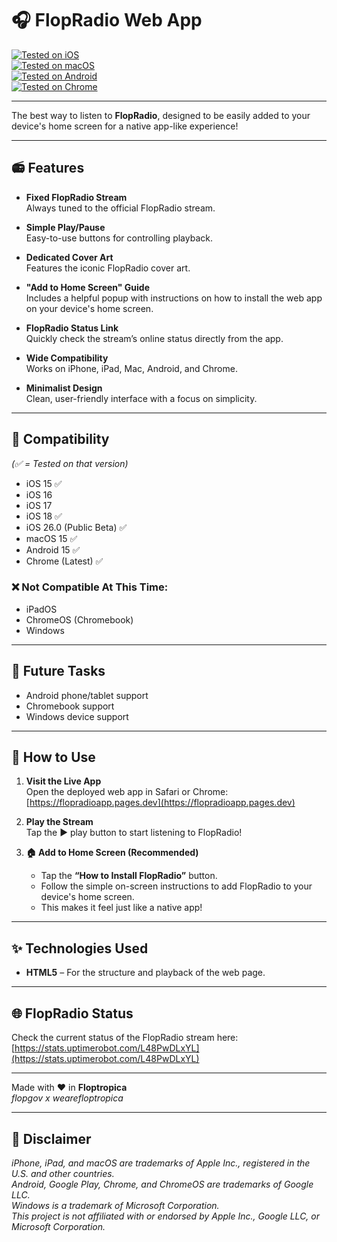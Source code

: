# 🎧 FlopRadio Web App

[![Tested on iOS](https://img.shields.io/badge/iOS-15--18%20%7C%2026.0%20Beta-blue?logo=apple&logoColor=white)](https://www.apple.com/ios/)  
[![Tested on macOS](https://img.shields.io/badge/macOS-15-blue?logo=apple&logoColor=white)](https://www.apple.com/macos/)  
[![Tested on Android](https://img.shields.io/badge/Android-15-green?logo=android&logoColor=white)](https://www.android.com/)  
[![Tested on Chrome](https://img.shields.io/badge/Chrome-Latest-yellow?logo=googlechrome&logoColor=white)](https://www.google.com/chrome/)

---

The best way to listen to **FlopRadio**, designed to be easily added to your device's home screen for a native app-like experience!

---

## 📻 Features

- **Fixed FlopRadio Stream**  
  Always tuned to the official FlopRadio stream.

- **Simple Play/Pause**  
  Easy-to-use buttons for controlling playback.

- **Dedicated Cover Art**  
  Features the iconic FlopRadio cover art.

- **"Add to Home Screen" Guide**  
  Includes a helpful popup with instructions on how to install the web app on your device's home screen.

- **FlopRadio Status Link**  
  Quickly check the stream’s online status directly from the app.

- **Wide Compatibility**  
  Works on iPhone, iPad, Mac, Android, and Chrome.

- **Minimalist Design**  
  Clean, user-friendly interface with a focus on simplicity.

---

## 📱 Compatibility  
*(✅ = Tested on that version)*

- iOS 15 ✅  
- iOS 16  
- iOS 17  
- iOS 18 ✅  
- iOS 26.0 (Public Beta) ✅  
- macOS 15 ✅  
- Android 15 ✅  
- Chrome (Latest) ✅  

### ❌ Not Compatible At This Time:

- iPadOS  
- ChromeOS (Chromebook)  
- Windows  

---

## 🔮 Future Tasks

- Android phone/tablet support  
- Chromebook support  
- Windows device support  

---

## 🚀 How to Use

1. **Visit the Live App**  
   Open the deployed web app in Safari or Chrome:  
   [https://flopradioapp.pages.dev](https://flopradioapp.pages.dev)

2. **Play the Stream**  
   Tap the ▶️ play button to start listening to FlopRadio!

3. **🏠 Add to Home Screen (Recommended)**  
   - Tap the **“How to Install FlopRadio”** button.  
   - Follow the simple on-screen instructions to add FlopRadio to your device's home screen.  
   - This makes it feel just like a native app!

---

## ✨ Technologies Used

- **HTML5** – For the structure and playback of the web page.

---

## 🌐 FlopRadio Status

Check the current status of the FlopRadio stream here:  
[https://stats.uptimerobot.com/L48PwDLxYL](https://stats.uptimerobot.com/L48PwDLxYL)

---

Made with ❤️ in **Floptropica**  
*flopgov x wearefloptropica*

---

## 📝 Disclaimer

*iPhone, iPad, and macOS are trademarks of Apple Inc., registered in the U.S. and other countries.*  
*Android, Google Play, Chrome, and ChromeOS are trademarks of Google LLC.*  
*Windows is a trademark of Microsoft Corporation.*  
*This project is not affiliated with or endorsed by Apple Inc., Google LLC, or Microsoft Corporation.*
